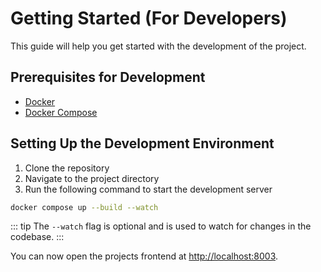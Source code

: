 # Getting Started (For Developers)

This guide will help you get started with the development of the project.

## Prerequisites for Development

- [Docker](https://docs.docker.com/get-docker/)
- [Docker Compose](https://docs.docker.com/compose/install/)

## Setting Up the Development Environment

1. Clone the repository
2. Navigate to the project directory
3. Run the following command to start the development server

```bash
docker compose up --build --watch
```

::: tip
The `--watch` flag is optional and is used to watch for changes in the codebase.
:::

You can now open the projects frontend at [http://localhost:8003](http://localhost:8003).